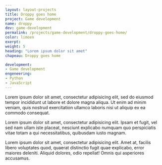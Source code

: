 ```yaml
---
layout: layout-projects
title: Droppy goes home
project: Game development
name: droppy
dev: game-development
permalink: /projects/game-development/droppy-goes-home/
color: limoen
exerpt:
weight: 5
heading: "Lorem ipsum dolor sit amet"
chapeau: Droppy goes home

development:
- Game development
engeneering:
- Python
- JavaScript
---
```


Lorem ipsum dolor sit amet, consectetur adipisicing elit, sed do eiusmod tempor incididunt ut labore et dolore magna aliqua. Ut enim ad minim veniam, quis nostrud exercitation ullamco laboris nisi ut aliquip ex ea commodo consequat.

Lorem ipsum dolor sit amet, consectetur adipisicing elit. Ipsam et fugit, vel sed nam ullam iste placeat, nesciunt explicabo numquam quo perspiciatis vitae totam a qui necessitatibus, quibusdam iusto magnam.

Lorem ipsum dolor sit amet, consectetur adipisicing elit. Amet at, facilis libero voluptates quod, quaerat distinctio fugit quae explicabo, error maiores deleniti. Aliquid dolores, odio repellat! Omnis qui asperiores accusamus.
